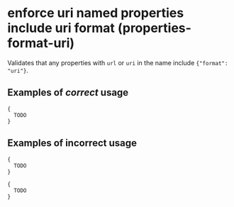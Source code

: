 # enforce uri named properties include uri format (properties-format-uri)

Validates that any properties with `url` or `uri` in the name include `{"format": "uri"}`.

## Examples of *correct* usage

```
{
  TODO
}
```

## Examples of **incorrect** usage

```
{
  TODO
}
```

```
{
  TODO
}
```
